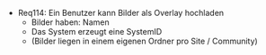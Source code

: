 * Req114: Ein Benutzer kann Bilder als Overlay hochladen
   * Bilder haben: Namen
   * Das System erzeugt eine SystemID
   * (Bilder liegen in einem eigenen Ordner pro Site / Community)
